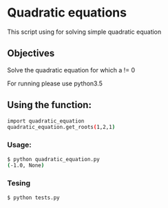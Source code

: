 # Quadratic equations

This script using for solving simple quadratic equation

## Objectives
Solve the quadratic equation for which a != 0

For running please use python3.5

## Using the function:
```bash
import quadratic_equation
quadratic_equation.get_roots(1,2,1)
```

### Usage:
```bash
$ python quadratic_equation.py
(-1.0, None)
```

### Tesing
```bash
$ python tests.py
```
